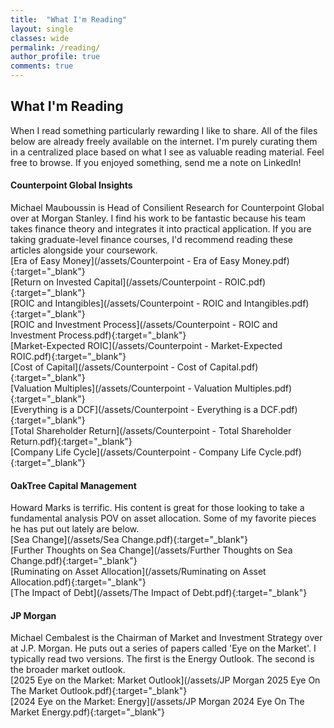 ```yaml
---
title:  "What I'm Reading"
layout: single
classes: wide
permalink: /reading/
author_profile: true
comments: true
---
```


<h2> What I'm Reading </h2>
When I read something particularly rewarding I like to share. All of the files below are already freely available on the internet. I'm purely curating them in a centralized place based on what I see as valuable reading material. Feel free to browse. If you enjoyed something, send me a note on LinkedIn! <br>

#### Counterpoint Global Insights
Michael Mauboussin is Head of Consilient Research for Counterpoint Global over at Morgan Stanley. I find his work to be fantastic because his team takes finance theory and integrates it into practical application. If you are taking graduate-level finance courses, I'd recommend reading these articles alongside your coursework. <br>
[Era of Easy Money](/assets/Counterpoint - Era of Easy Money.pdf){:target="_blank"}
<br>
[Return on Invested Capital](/assets/Counterpoint - ROIC.pdf){:target="_blank"}
<br>
[ROIC and Intangibles](/assets/Counterpoint - ROIC and Intangibles.pdf){:target="_blank"}<br>
[ROIC and Investment Process](/assets/Counterpoint - ROIC and Investment Process.pdf){:target="_blank"}
<br>
[Market-Expected ROIC](/assets/Counterpoint - Market-Expected ROIC.pdf){:target="_blank"}
<br>
[Cost of Capital](/assets/Counterpoint - Cost of Capital.pdf){:target="_blank"}
<br>
[Valuation Multiples](/assets/Counterpoint - Valuation Multiples.pdf){:target="_blank"}
<br>
[Everything is a DCF](/assets/Counterpoint - Everything is a DCF.pdf){:target="_blank"}
<br>
[Total Shareholder Return](/assets/Counterpoint - Total Shareholder Return.pdf){:target="_blank"}
<br>
[Company Life Cycle](/assets/Counterpoint - Company Life Cycle.pdf){:target="_blank"}
<br>


#### OakTree Capital Management
Howard Marks is terrific. His content is great for those looking to take a fundamental analysis POV on asset allocation. Some of my favorite pieces he has put out lately are below. <br>
[Sea Change](/assets/Sea Change.pdf){:target="_blank"}
<br>
[Further Thoughts on Sea Change](/assets/Further Thoughts on Sea Change.pdf){:target="_blank"}
<br>
[Ruminating on Asset Allocation](/assets/Ruminating on Asset Allocation.pdf){:target="_blank"}
<br>
[The Impact of Debt](/assets/The Impact of Debt.pdf){:target="_blank"}
<br>

#### JP Morgan
Michael Cembalest is the Chairman of Market and Investment Strategy over at J.P. Morgan. He puts out a series of papers called 'Eye on the Market'. I typically read two versions. The first is the Energy Outlook. The second is the broader market outlook. <br>
[2025 Eye on the Market: Market Outlook](/assets/JP Morgan 2025 Eye On The Market Outlook.pdf){:target="_blank"}
<br>
[2024 Eye on the Market: Energy](/assets/JP Morgan 2024 Eye On The Market Energy.pdf){:target="_blank"}
